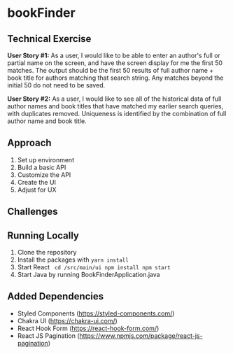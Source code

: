 # bookFinder

## Technical Exercise
**User Story #1:** As a user, I would like to be able to enter an author's full or partial name on the screen, and have the screen
display for me the first 50 matches. The output should be the first 50 results of full author name + book title for authors
matching that search string. Any matches beyond the initial 50 do not need to be saved.

**User Story #2:** As a user, I would like to see all of the historical data of full author names and book titles that have matched my earlier search queries, with duplicates removed. Uniqueness is identified by the combination of full author name and book title.

## Approach
1. Set up environment
2. Build a basic API
3. Customize the API
4. Create the UI
5. Adjust for UX

## Challenges

## Running Locally
1. Clone the repository
2. Install the packages with ```yarn install```
3. Start React ```
    cd /src/main/ui
    npm install
    npm start```
4. Start Java by running BookFinderApplication.java

## Added Dependencies
- Styled Components (https://styled-components.com/)
- Chakra UI (https://chakra-ui.com/)
- React Hook Form (https://react-hook-form.com/)
- React JS Pagination (https://www.npmjs.com/package/react-js-pagination)

